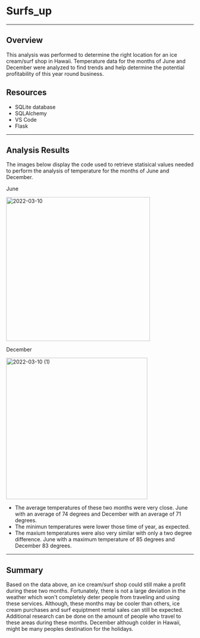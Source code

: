 # Surfs_up
---
## Overview 
This analysis was performed to determine the right location for an ice cream/surf shop in Hawaii. Temperature data for the months of June and December were analyzed to find trends and help determine the potential profitability of this year round business. 
 
## Resources 
- SQLite database
- SQLAlchemy 
- VS Code
- Flask 

---

## Analysis Results 
The images below display the code used to retrieve statisical values needed to perform the analysis of temperature for the months of June and December. 

June 

<img width="386" alt="2022-03-10" src="https://user-images.githubusercontent.com/92167429/157782621-66afa476-c55a-42a7-8fa2-7c0fd24e36ae.png">

December 

<img width="379" alt="2022-03-10 (1)" src="https://user-images.githubusercontent.com/92167429/157782734-7bdf5a4c-8a91-4f90-b321-c469617adf4e.png">

- The average temperatures of these two months were very close. June with an average of 74 degrees and December with an average of 71 degrees. 
- The minimun temperatures were lower those time of year, as expected. 
- The maxium temperatures were also very similar with only a two degree difference. June with a maximum temperature of 85 degrees and December 83 degrees. 

---

## Summary 
Based on the data above, an ice cream/surf shop could still make a profit during these two months. Fortunately, there is not a large deviation in the weather which won't completely deter people from traveling and using these services. Although, these months may be cooler than others, ice cream purchases and surf equiptment rental sales can still be expected. Additional research can be done on the amount of people who travel to these areas during these months. December although colder in Hawaii, might be many peoples destination for the holidays. 
